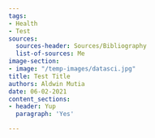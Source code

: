 ```yaml
---
tags:
- Health
- Test
sources:
  sources-header: Sources/Bibliography
  list-of-sources: Me
image-section:
- image: "/temp-images/datasci.jpg"
title: Test Title
authors: Aldwin Mutia
date: 06-02-2021
content_sections:
- header: Yup
  paragraph: 'Yes'

---
```

